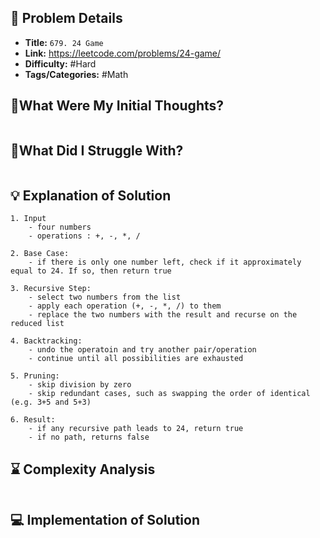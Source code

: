 ## 📝 Problem Details

- **Title:** `679. 24 Game`
- **Link:** https://leetcode.com/problems/24-game/
- **Difficulty:** #Hard 
- **Tags/Categories:** #Math 

## 💭What Were My Initial Thoughts?

```

```

## 🤔What Did I Struggle With?

```

```

## 💡 Explanation of Solution

```
1. Input
	- four numbers
	- operations : +, -, *, /

2. Base Case:
	- if there is only one number left, check if it approximately equal to 24. If so, then return true

3. Recursive Step:
	- select two numbers from the list
	- apply each operation (+, -, *, /) to them
	- replace the two numbers with the result and recurse on the reduced list

4. Backtracking:
	- undo the operatoin and try another pair/operation
	- continue until all possibilities are exhausted 

5. Pruning:
	- skip division by zero
	- skip redundant cases, such as swapping the order of identical (e.g. 3+5 and 5+3)

6. Result:
	- if any recursive path leads to 24, return true
	- if no path, returns false
```

## ⌛ Complexity Analysis

```

```

## 💻 Implementation of Solution

```cpp

```